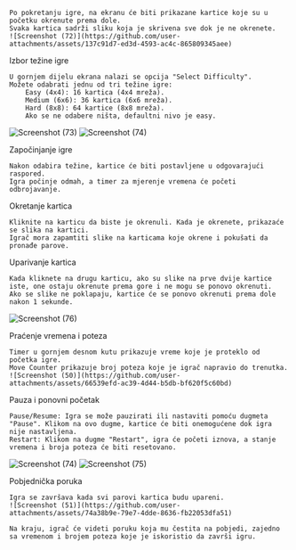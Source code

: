     Po pokretanju igre, na ekranu će biti prikazane kartice koje su u početku okrenute prema dole.
    Svaka kartica sadrži sliku koja je skrivena sve dok je ne okrenete.
    ![Screenshot (72)](https://github.com/user-attachments/assets/137c91d7-ed3d-4593-ac4c-865809345aee)


Izbor težine igre

    U gornjem dijelu ekrana nalazi se opcija "Select Difficulty".
    Možete odabrati jednu od tri težine igre:
        Easy (4x4): 16 kartica (4x4 mreža).
        Medium (6x6): 36 kartica (6x6 mreža).
        Hard (8x8): 64 kartice (8x8 mreža).
        Ako se ne odabere ništa, defaultni nivo je easy.
![Screenshot (73)](https://github.com/user-attachments/assets/e8a2590e-cbd1-4d0b-b3bf-764be7484761)
![Screenshot (74)](https://github.com/user-attachments/assets/7e6ba017-8e70-4e4a-833b-3ff5855d5188)

Započinjanje igre

    Nakon odabira težine, kartice će biti postavljene u odgovarajući raspored.
    Igra počinje odmah, a timer za mjerenje vremena će početi odbrojavanje.

Okretanje kartica

    Kliknite na karticu da biste je okrenuli. Kada je okrenete, prikazaće se slika na kartici.
    Igrač mora zapamtiti slike na karticama koje okrene i pokušati da pronađe parove.

Uparivanje kartica

    Kada kliknete na drugu karticu, ako su slike na prve dvije kartice iste, one ostaju okrenute prema gore i ne mogu se ponovo okrenuti.
    Ako se slike ne poklapaju, kartice će se ponovo okrenuti prema dole nakon 1 sekunde.
    
![Screenshot (76)](https://github.com/user-attachments/assets/d27f351b-7b28-4186-8f85-1e5c160b4f65)

Praćenje vremena i poteza

    Timer u gornjem desnom kutu prikazuje vreme koje je proteklo od početka igre.
    Move Counter prikazuje broj poteza koje je igrač napravio do trenutka.
    ![Screenshot (50)](https://github.com/user-attachments/assets/66539efd-ac39-4d44-b5db-bf620f5c60bd)


Pauza i ponovni početak

    Pause/Resume: Igra se može pauzirati ili nastaviti pomoću dugmeta "Pause". Klikom na ovo dugme, kartice će biti onemogućene dok igra nije nastavljena.
    Restart: Klikom na dugme "Restart", igra će početi iznova, a stanje vremena i broja poteza će biti resetovano.
![Screenshot (74)](https://github.com/user-attachments/assets/7464560a-137a-4154-8347-0384cd0f79f9)
![Screenshot (75)](https://github.com/user-attachments/assets/8c149e8c-722e-4473-854b-44a096f2090e)

Pobjednička poruka


    Igra se završava kada svi parovi kartica budu upareni.
    ![Screenshot (51)](https://github.com/user-attachments/assets/74a38b9e-79e7-4dde-8636-fb22053dfa51)

    Na kraju, igrač će videti poruku koja mu čestita na pobjedi, zajedno sa vremenom i brojem poteza koje je iskoristio da završi igru.

